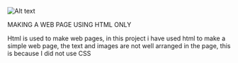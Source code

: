 ![Alt text](1667714780587.jpg)

MAKING A WEB PAGE USING HTML ONLY


Html is used to make web pages, in this project i have used html to make a simple web page, the text and images are not well arranged in the page, this is because I did not use CSS


